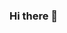 ### Hi there 👋

<!--
**rfavela1350/rfavela1350** is a ✨ _special_ ✨ repository because its `README.md` (this file) appears on your GitHub profile.

Greetings! :wave:

My Name is Ruben Favela, I am currently a student at The University of Texas at El Paso. My major is Electrical and Computer Engineer and my expected graduation date is in December 2023. I have over 11 years of working experince in logistics and distribution.
- 
🌱 I’m currently learning ... About 5G networks due to a professor offer me an intership in collaboration with the US Army in order to determine if equipment using 4G network can work also efficiently using 5G or if equipment need to be replaced or find ways to make it work seamless under 5G network.. 
- 
📫 How to reach me: ...
- 
😄 Pronouns: ...He/Him
- 
⚡ Fun fact: ...I like to do gardening. I like to plant herbs and spices and harvest for later comsumption.
-->
